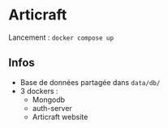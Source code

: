 # Articraft

Lancement : `docker compose up`

## Infos

- Base de données partagée dans `data/db/`
- 3 dockers :
  - Mongodb
  - auth-server
  - Articraft website

